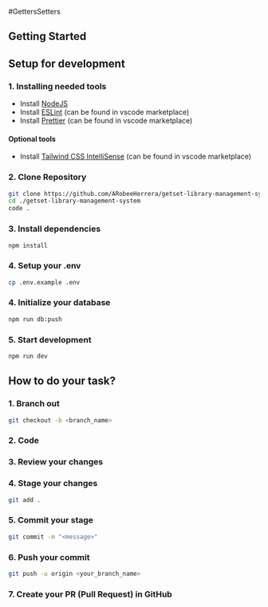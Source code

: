 #GettersSetters

## Getting Started

## Setup for development

### 1. Installing needed tools

- Install [NodeJS](https://nodejs.org/en)
- Install [ESLint](https://marketplace.visualstudio.com/items?itemName=dbaeumer.vscode-eslint) (can be found in vscode marketplace)
- Install [Prettier](https://marketplace.visualstudio.com/items?itemName=esbenp.prettier-vscode) (can be found in vscode marketplace)

#### Optional tools
- Install [Tailwind CSS IntelliSense](https://marketplace.visualstudio.com/items?itemName=bradlc.vscode-tailwindcss) (can be found in vscode marketplace)

### 2. Clone Repository

```bash
git clone https://github.com/ARobeeHerrera/getset-library-management-system
cd ./getset-library-management-system
code .
```

### 3. Install dependencies

```bash
npm install
```

### 4. Setup your .env

```bash
cp .env.example .env
```

### 4. Initialize your database

```bash
npm run db:push
```

### 5. Start development

```bash
npm run dev
```

## How to do your task?

### 1. Branch out

```bash
git checkout -b <branch_name>
```

### 2. Code

### 3. Review your changes

### 4. Stage your changes

```bash
git add .
```

### 5. Commit your stage

```bash
git commit -m "<message>"
```

### 6. Push your commit

```bash
git push -u origin <your_branch_name>
```

### 7. Create your PR (Pull Request) in GitHub
